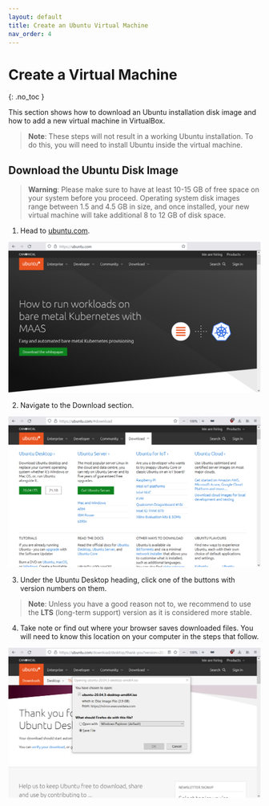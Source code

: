 ```yaml
---
layout: default
title: Create an Ubuntu Virtual Machine
nav_order: 4
---
```


# Create a Virtual Machine
{: .no_toc }

This section shows how to download an Ubuntu installation disk image and how to add a new virtual machine in VirtualBox.

> **Note**: These steps will not result in a working Ubuntu installation. To do this, you will need to install Ubuntu inside the virtual machine.

## Download the Ubuntu Disk Image

> **Warning**: Please make sure to have at least 10-15 GB of free space on your system before you proceed. Operating system disk images range between 1.5 and 4.5 GB in size, and once installed, your new virtual machine will take additional 8 to 12 GB of disk space.

1. Head to [ubuntu.com](https://ubuntu.com/).

![ubuntu.com homepage](./assets/ubuntu-01.png)

2. Navigate to the Download section.

![ubuntu.com Download section](./assets/ubuntu-02.png)

3. Under the Ubuntu Desktop heading, click one of the buttons with version numbers on them.

> **Note**: Unless you have a good reason not to, we recommend to use the **LTS** (long-term support) version as it is considered more stable.

4. Take note or find out where your browser saves downloaded files. You will need to know this location on your computer in the steps that follow.

![browser file download dialog](./assets/ubuntu-03.png)
